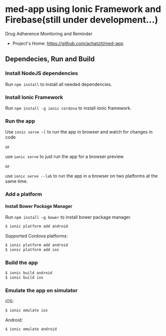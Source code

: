 # med-app using Ionic Framework and Firebase(still under development...)
Drug Adherence Monitoring and Reminder

* Project's Home: https://github.com/achatzit/med-app

## Dependecies, Run and Build 

### Install NodeJS dependencies

Run `npm install` to install all needed dependencies.

### Install Ionic Framework

Run `npm install -g ionic cordova` to install ionic framework.


### Run the app
Use `ionic serve –l` to run the app in browser and watch for changes in code

or

use `ionic serve` to just run the app for a browser preview

or

use `ionic serve --lab` to run the app in a browser on two platforms at the same time.

### Add a platform

#### Install Bower Package Manager

Run `npm install –g bower` to install bower package manager.

```bash
$ ionic platform add android
```

Supported Cordova platforms:

```bash
$ ionic platform add android
$ ionic platform add ios
```

### Build the app

```bash
$ ionic build android
$ ionic build ios
```

### Εmulate the app on simulator
iOS:

```bash
$ ionic emulate ios 
```

Android:

```bash
$ ionic emulate android 
```
